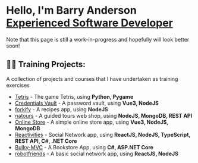 <h1>Hello, I'm Barry Anderson</br><a href="https://www.linkedin.com/in/Barry-Fraser-Anderson/">Experienced Software Developer</a></h1>

Note that this page is still a work-in-progress and hopefully will look better soon!

<h2>👨‍💻 Training Projects:</h2>

A collection of projects and courses that I have undertaken as training exercises  

  - [Tetris](https://github.com/Barry-Fraser-Anderson/Tetris) - The game Tetris, using **Python, Pygame**
  - [Credentials Vault](https://github.com/Barry-Fraser-Anderson/MyCreds) - A password vault, using **Vue3, NodeJS**
  - [forkify](https://github.com/Barry-Fraser-Anderson/forkify) - A recipes app, using **NodeJS**
  - [natours](https://github.com/Barry-Fraser-Anderson/natours) - A guided tours web shop, using **NodeJS, MongoDB, REST API**
  - [Online Store](https://github.com/Barry-Fraser-Anderson/VueJs3-Mk2) - A simple online store app, using **Vue3, NodeJS, MongoDB**
  - [Reactivities](https://github.com/Barry-Fraser-Anderson/Reactivities) - Social Network app, using **ReactJS, NodeJS, TypeScript, REST API, C#, .NET Core**
  - [Bulky-MVC](https://github.com/Barry-Fraser-Anderson/Bulky-MVC) - A Bookstore App, using **C#, ASP.NET Core**
  - [robotfriends](https://github.com/Barry-Fraser-Anderson/robotfriends) - A basic social network app, using **ReactJS, NodeJS**
  
<!--
Here are some ideas to get you started:

- 🔭 I’m currently working on ...
- 🌱 I’m currently learning ...
- 👯 I’m looking to collaborate on ...
- 🤔 I’m looking for help with ...
- 💬 Ask me about ...
- 📫 How to reach me: ...
- 😄 Pronouns: ...
- ⚡ Fun fact: ...
-->
